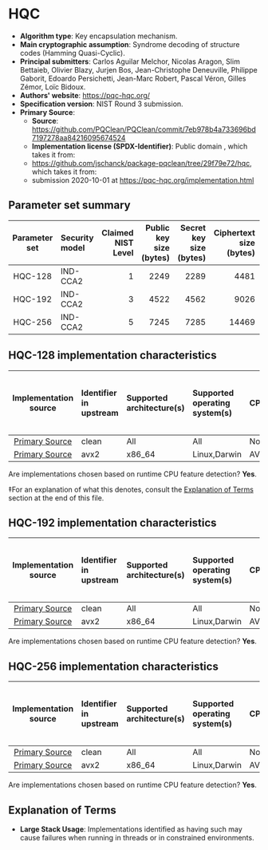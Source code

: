 # HQC

- **Algorithm type**: Key encapsulation mechanism.
- **Main cryptographic assumption**: Syndrome decoding of structure codes (Hamming Quasi-Cyclic).
- **Principal submitters**: Carlos Aguilar Melchor, Nicolas Aragon, Slim Bettaieb, Olivier Blazy, Jurjen Bos, Jean-Christophe Deneuville, Philippe Gaborit, Edoardo Persichetti, Jean-Marc Robert, Pascal Véron, Gilles Zémor, Loïc Bidoux.
- **Authors' website**: https://pqc-hqc.org/
- **Specification version**: NIST Round 3 submission.
- **Primary Source**<a name="primary-source"></a>:
  - **Source**: https://github.com/PQClean/PQClean/commit/7eb978b4a733696bd7197278aa84216095674524
  - **Implementation license (SPDX-Identifier)**: Public domain
, which takes it from:
  - https://github.com/jschanck/package-pqclean/tree/29f79e72/hqc, which takes it from:
  - submission 2020-10-01 at https://pqc-hqc.org/implementation.html

## Parameter set summary

|  Parameter set  | Security model   |   Claimed NIST Level |   Public key size (bytes) |   Secret key size (bytes) |   Ciphertext size (bytes) |   Shared secret size (bytes) |
|:---------------:|:-----------------|---------------------:|--------------------------:|--------------------------:|--------------------------:|-----------------------------:|
|     HQC-128     | IND-CCA2         |                    1 |                      2249 |                      2289 |                      4481 |                           64 |
|     HQC-192     | IND-CCA2         |                    3 |                      4522 |                      4562 |                      9026 |                           64 |
|     HQC-256     | IND-CCA2         |                    5 |                      7245 |                      7285 |                     14469 |                           64 |

## HQC-128 implementation characteristics

|       Implementation source       | Identifier in upstream   | Supported architecture(s)   | Supported operating system(s)   | CPU extension(s) used   | No branching-on-secrets claimed?   | No branching-on-secrets checked by valgrind?   | Large stack usage?‡   |
|:---------------------------------:|:-------------------------|:----------------------------|:--------------------------------|:------------------------|:-----------------------------------|:-----------------------------------------------|:----------------------|
| [Primary Source](#primary-source) | clean                    | All                         | All                             | None                    | True                               | True                                           | False                 |
| [Primary Source](#primary-source) | avx2                     | x86\_64                     | Linux,Darwin                    | AVX2,BMI1,PCLMULQDQ     | False                              | True                                           | False                 |

Are implementations chosen based on runtime CPU feature detection? **Yes**.

 ‡For an explanation of what this denotes, consult the [Explanation of Terms](#explanation-of-terms) section at the end of this file.

## HQC-192 implementation characteristics

|       Implementation source       | Identifier in upstream   | Supported architecture(s)   | Supported operating system(s)   | CPU extension(s) used   | No branching-on-secrets claimed?   | No branching-on-secrets checked by valgrind?   | Large stack usage?   |
|:---------------------------------:|:-------------------------|:----------------------------|:--------------------------------|:------------------------|:-----------------------------------|:-----------------------------------------------|:---------------------|
| [Primary Source](#primary-source) | clean                    | All                         | All                             | None                    | True                               | True                                           | False                |
| [Primary Source](#primary-source) | avx2                     | x86\_64                     | Linux,Darwin                    | AVX2,BMI1,PCLMULQDQ     | False                              | True                                           | False                |

Are implementations chosen based on runtime CPU feature detection? **Yes**.

## HQC-256 implementation characteristics

|       Implementation source       | Identifier in upstream   | Supported architecture(s)   | Supported operating system(s)   | CPU extension(s) used   | No branching-on-secrets claimed?   | No branching-on-secrets checked by valgrind?   | Large stack usage?   |
|:---------------------------------:|:-------------------------|:----------------------------|:--------------------------------|:------------------------|:-----------------------------------|:-----------------------------------------------|:---------------------|
| [Primary Source](#primary-source) | clean                    | All                         | All                             | None                    | True                               | True                                           | False                |
| [Primary Source](#primary-source) | avx2                     | x86\_64                     | Linux,Darwin                    | AVX2,BMI1,PCLMULQDQ     | False                              | True                                           | True                 |

Are implementations chosen based on runtime CPU feature detection? **Yes**.

## Explanation of Terms

- **Large Stack Usage**: Implementations identified as having such may cause failures when running in threads or in constrained environments.